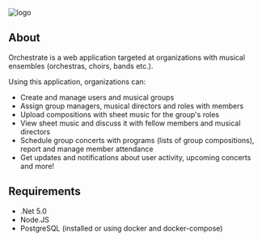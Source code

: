 ![logo](https://user-images.githubusercontent.com/22118580/116673681-5d512480-a9ac-11eb-82bf-87030616e127.png)

## About

Orchestrate is a web application targeted at organizations with musical ensembles (orchestras, choirs, bands etc.).

Using this application, organizations can:
* Create and manage users and musical groups
* Assign group managers, musical directors and roles with members
* Upload compositions with sheet music for the group's roles
* View sheet music and discuss it with fellow members and musical directors
* Schedule group concerts with programs (lists of group compositions), report and manage member attendance
* Get updates and notifications about user activity, upcoming concerts and more!

## Requirements

* .Net 5.0
* Node.JS
* PostgreSQL (installed or using docker and docker-compose)
